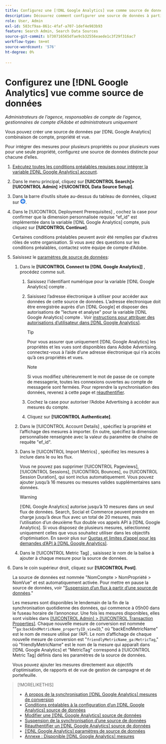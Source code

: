 ```yaml
---
title: Configurez une [!DNL Google Analytics] vue comme source de données
description: Découvrez comment configurer une source de données à partir d’une [!DNL Google Analytics] vue.
role: User, Admin
exl-id: 583cf9aa-861c-4faf-a707-1def4e983b93
feature: Search Admin, Search Data Sources
source-git-commit: b730716565dfae9cb32556eaede1c3f29f316ac7
workflow-type: tm+mt
source-wordcount: '576'
ht-degree: 0%

---
```


# Configurez une [!DNL Google Analytics] vue comme source de données

*Administrateurs de l’agence, responsables de compte de l’agence, gestionnaires de compte d’Adobe et administrateurs uniquement*

Vous pouvez créer une source de données par [!DNL Google Analytics] combinaison de compte, propriété et vue.

Pour intégrer des mesures pour plusieurs propriétés ou pour plusieurs vues pour une seule propriété, configurez une source de données distincte pour chacune d’elles.

1. [Exécutez toutes les conditions préalables requises pour intégrer la variable [!DNL Google Analytics] account](data-source-prerequisites.md).

1. Dans le menu principal, cliquez sur **[!UICONTROL Search]> [!UICONTROL Admin] >[!UICONTROL Data Source Setup]**.

1. Dans la barre d’outils située au-dessus du tableau de données, cliquez sur ![Créer](/help/search-social-commerce/assets/add.png "Créer").

1. Dans le [!UICONTROL Deployment Prerequisites] , cochez la case pour confirmer que la dimension personnalisée requise &quot;ef_id&quot; est implémentée dans la variable [!DNL Google Analytics] compte, puis cliquez sur **[!UICONTROL Continue]**.

   Certaines conditions préalables peuvent avoir été remplies par d’autres rôles de votre organisation. Si vous avez des questions sur les conditions préalables, contactez votre équipe de compte d’Adobe.

1. Saisissez le [paramètres de source de données](data-source-settings.md):

   1. Dans le **[!UICONTROL Connect to [!DNL Google Analytics]]** , procédez comme suit.

      1. Saisissez l’identifiant numérique pour la variable [!DNL Google Analytics] compte .

      1. Saisissez l’adresse électronique à utiliser pour accéder aux données de cette source de données. L’adresse électronique doit être enregistrée auprès d’un [!DNL Google] et disposer des autorisations de &quot;lecture et analyse&quot; pour la variable [!DNL Google Analytics] compte . Voir [instructions pour attribuer des autorisations d’utilisateur dans [!DNL Google Analytics]](https://support.google.com/analytics/answer/9305587).

         >[!TIP]
         >
         >Pour vous assurer que uniquement [!DNL Google Analytics] les propriétés et les vues sont disponibles dans Adobe Advertising. connectez-vous à l’aide d’une adresse électronique qui n’a accès qu’à ces propriétés et vues.

         >[!NOTE]
         >
         >Si vous modifiez ultérieurement le mot de passe de ce compte de messagerie, toutes les connexions ouvertes au compte de messagerie sont fermées. Pour reprendre la synchronisation des données, revenez à cette page et [réauthentifier](data-source-reauthenticate.md).

      1. Cochez la case pour autoriser l’Adobe Advertising à accéder aux mesures du compte.

      1. Cliquez sur **[!UICONTROL Authenticate]**.

   1. Dans le [!UICONTROL Account Details] , spécifiez la propriété et l’affichage des mesures à importer. En outre, spécifiez la dimension personnalisée renseignée avec la valeur du paramètre de chaîne de requête &quot;ef_id&quot;.

   1. Dans le [!UICONTROL Import Metrics] , spécifiez les mesures à inclure dans le ou les flux.

      Vous ne pouvez pas supprimer [!UICONTROL Pageviews], [!UICONTROL Sessions], [!UICONTROL Bounces], ou [!UICONTROL Session Duration], qui sont inclus automatiquement. Vous pouvez ajouter jusqu’à 16 mesures ou mesures valides supplémentaires sans données.

      >[!WARNING]
      >
      >[!DNL Google Analytics] autorise jusqu’à 10 mesures dans un seul flux de données. Search, Social et Commerce peuvent prendre en charge jusqu’à deux flux avec un total de 20 mesures, mais l’utilisation d’un deuxième flux double vos appels API à [!DNL Google Analytics]. Si vous disposez de plusieurs mesures, sélectionnez uniquement celles que vous souhaitez utiliser dans les objectifs d’optimisation. En savoir plus sur [Quotas et limites d’appel pour les demandes d’API à [!DNL Google Analytics]](https://developers.google.com/analytics/devguides/reporting/core/v4/limits-quotas).

   1. Dans le [!UICONTROL Metric Tag] , saisissez le nom de la balise à ajouter à chaque mesure pour la source de données.

1. Dans le coin supérieur droit, cliquez sur **[!UICONTROL Post]**.

   La source de données est nommée &quot;NomCompte > NomPropriété > NomVue&quot; et est automatiquement activée. Pour mettre en pause la source de données, voir &quot;[Suspension d’un flux à partir d’une source de données](data-source-pause.md).&quot;

   Les mesures sont disponibles le lendemain de la fin de la synchronisation quotidienne des données, qui commence à 05h00 dans le fuseau horaire de l’annonceur. Une fois les mesures disponibles, elles sont visibles dans [[!UICONTROL Admin] > [!UICONTROL Transaction Properties]](/help/search-social-commerce/admin/transaction-properties/transaction-property-about.md). Chaque nouvelle mesure de conversion est nommée &quot;&quot;`ga:backEndMetricName_propertyID_viewID`,&quot; où &quot;backEndMetricName&quot; est le nom de mesure utilisé par l’API. Le nom d’affichage de chaque nouvelle mesure de conversion est &quot;`friendlyMetricName_ga:MetricTag`,&quot; où &quot;friendlyMetricName&quot; est le nom de la mesure qui apparaît dans [!DNL Google Analytics] et &quot;MetricTag&quot; correspond à [!UICONTROL Metric Tag] définis dans les paramètres de la source de données.

   Vous pouvez ajouter les mesures directement aux objectifs d’optimisation, de rapports et de vue de gestion de campagne et de portefeuille.

>[!MORELIKETHIS]
>
>* [A propos de la synchronisation [!DNL Google Analytics] mesures de conversion](data-source-about.md)
>* [Conditions préalables à la configuration d’un [!DNL Google Analytics] source de données](data-source-prerequisites.md)
>* [Modifier une [!DNL Google Analytics] source de données](data-source-edit.md)
>* [Suspension de la synchronisation d’une source de données](data-source-pause.md)
>* [Réauthentifier un [!DNL Google Analytics] source de données](data-source-reauthenticate.md)
>* [[!DNL Google Analytics] paramètres de source de données](data-source-settings.md)
>* [Annexe : Disponible [!DNL Google Analytics] mesures](data-source-ga-metrics.md)
